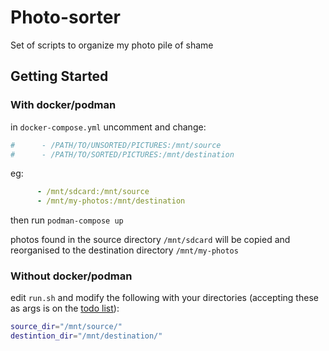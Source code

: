 # Photo-sorter

Set of scripts to organize my photo pile of shame

## Getting Started

### With docker/podman

in `docker-compose.yml` uncomment and change:

```yaml
#      - /PATH/TO/UNSORTED/PICTURES:/mnt/source
#      - /PATH/TO/SORTED/PICTURES:/mnt/destination
```

eg:

```yaml
      - /mnt/sdcard:/mnt/source
      - /mnt/my-photos:/mnt/destination
```

then run `podman-compose up`

photos found in the source directory `/mnt/sdcard` will be copied and reorganised to the destination directory `/mnt/my-photos`


### Without docker/podman

edit `run.sh` and modify the following with your directories (accepting these as args is on the [todo list](https://github.com/scawp/photo-sorter/issues/11)):

```bash
source_dir="/mnt/source/"
destintion_dir="/mnt/destination/"
```
